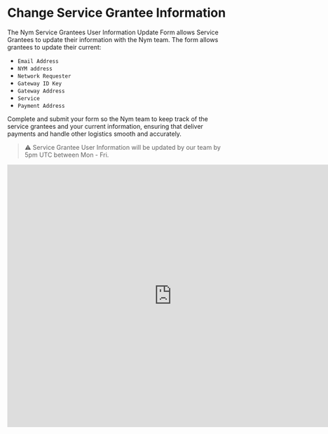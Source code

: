 # Change Service Grantee Information

The Nym Service Grantees User Information Update Form allows Service Grantees to update their information with the Nym team. The form allows grantees to update their current:
 - `Email Address`
 - `NYM address`
 - `Network Requester`
 - `Gateway ID Key` 
 - `Gateway Address`
 - `Service`
 - `Payment Address` 

Complete and submit your form so the Nym team to keep track of the service grantees and your current information, ensuring that deliver payments and handle other logistics smooth and accurately. 

> ⚠️ Service Grantee User Information will be updated by our team by 5pm UTC between Mon - Fri. 

<iframe src="https://nymtech.typeform.com/sg-form-update" width="750" height="600" frameborder="0"></iframe>


